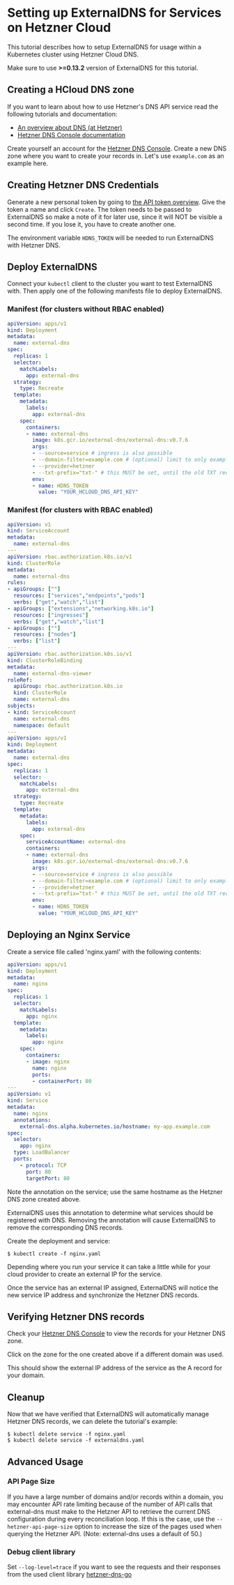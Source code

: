 # Setting up ExternalDNS for Services on Hetzner Cloud

This tutorial describes how to setup ExternalDNS for usage within a Kubernetes cluster using Hetzner Cloud DNS.

Make sure to use **>=0.13.2** version of ExternalDNS for this tutorial.

## Creating a HCloud DNS zone

If you want to learn about how to use Hetzner's DNS API service read the following tutorials and documentation:

- [An overview about DNS (at Hetzner)](https://docs.hetzner.com/dns-console/dns/general/dns-overview/)
- [Hetzner DNS Console documentation](https://docs.hetzner.com/dns-console/)

Create yourself an account for the [Hetzner DNS Console](https://dns.hetzner.com/).
Create a new DNS zone where you want to create your records in. Let's use `example.com` as an example here.

## Creating Hetzner DNS Credentials

Generate a new personal token by going to [the API token overview](https://dns.hetzner.com/settings/api-token). Give the token a name and click `Create`. The token needs to be passed to ExternalDNS so make a note of it for later use, since it will NOT be visible a second time. If you lose it, you have to create another one.

The environment variable `HDNS_TOKEN` will be needed to run ExternalDNS with Hetzner DNS.

## Deploy ExternalDNS

Connect your `kubectl` client to the cluster you want to test ExternalDNS with.
Then apply one of the following manifests file to deploy ExternalDNS.

### Manifest (for clusters without RBAC enabled)
```yaml
apiVersion: apps/v1
kind: Deployment
metadata:
  name: external-dns
spec:
  replicas: 1
  selector:
    matchLabels:
      app: external-dns
  strategy:
    type: Recreate
  template:
    metadata:
      labels:
        app: external-dns
    spec:
      containers:
      - name: external-dns
        image: k8s.gcr.io/external-dns/external-dns:v0.7.6
        args:
        - --source=service # ingress is also possible
        - --domain-filter=example.com # (optional) limit to only example.com domains; change to match the zone created above.
        - --provider=hetzner
        - --txt-prefix="txt-" # this MUST be set, until the old TXT records are no longer part of ExternalDNS (follow https://github.com/kubernetes-sigs/external-dns/issues/3078 for that) - but it's recommended to set this either way, to have no conflicts in naming - CNAME and TXT records are not allowed to be named similarly
        env:
        - name: HDNS_TOKEN
          value: "YOUR_HCLOUD_DNS_API_KEY"
```

### Manifest (for clusters with RBAC enabled)
```yaml
apiVersion: v1
kind: ServiceAccount
metadata:
  name: external-dns
---
apiVersion: rbac.authorization.k8s.io/v1
kind: ClusterRole
metadata:
  name: external-dns
rules:
- apiGroups: [""]
  resources: ["services","endpoints","pods"]
  verbs: ["get","watch","list"]
- apiGroups: ["extensions","networking.k8s.io"]
  resources: ["ingresses"] 
  verbs: ["get","watch","list"]
- apiGroups: [""]
  resources: ["nodes"]
  verbs: ["list"]
---
apiVersion: rbac.authorization.k8s.io/v1
kind: ClusterRoleBinding
metadata:
  name: external-dns-viewer
roleRef:
  apiGroup: rbac.authorization.k8s.io
  kind: ClusterRole
  name: external-dns
subjects:
- kind: ServiceAccount
  name: external-dns
  namespace: default
---
apiVersion: apps/v1
kind: Deployment
metadata:
  name: external-dns
spec:
  replicas: 1
  selector:
    matchLabels:
      app: external-dns
  strategy:
    type: Recreate
  template:
    metadata:
      labels:
        app: external-dns
    spec:
      serviceAccountName: external-dns
      containers:
      - name: external-dns
        image: k8s.gcr.io/external-dns/external-dns:v0.7.6
        args:
        - --source=service # ingress is also possible
        - --domain-filter=example.com # (optional) limit to only example.com domains; change to match the zone created above.
        - --provider=hetzner
        - --txt-prefix="txt-" # this MUST be set, until the old TXT records are no longer part of ExternalDNS (follow https://github.com/kubernetes-sigs/external-dns/issues/3078 for that) - but it's recommended to set this either way, to have no conflicts in naming - CNAME and TXT records are not allowed to be named similarly
        env:
        - name: HDNS_TOKEN
          value: "YOUR_HCLOUD_DNS_API_KEY"
```


## Deploying an Nginx Service

Create a service file called 'nginx.yaml' with the following contents:

```yaml
apiVersion: apps/v1
kind: Deployment
metadata:
  name: nginx
spec:
  replicas: 1
  selector:
    matchLabels:
      app: nginx
  template:
    metadata:
      labels:
        app: nginx
    spec:
      containers:
      - image: nginx
        name: nginx
        ports:
        - containerPort: 80
---
apiVersion: v1
kind: Service
metadata:
  name: nginx
  annotations:
    external-dns.alpha.kubernetes.io/hostname: my-app.example.com
spec:
  selector:
    app: nginx
  type: LoadBalancer
  ports:
    - protocol: TCP
      port: 80
      targetPort: 80
```

Note the annotation on the service; use the same hostname as the Hetzner DNS zone created above.

ExternalDNS uses this annotation to determine what services should be registered with DNS. Removing the annotation will cause ExternalDNS to remove the corresponding DNS records.

Create the deployment and service:

```console
$ kubectl create -f nginx.yaml
```

Depending where you run your service it can take a little while for your cloud provider to create an external IP for the service.

Once the service has an external IP assigned, ExternalDNS will notice the new service IP address and synchronize the Hetzner DNS records.

## Verifying Hetzner DNS records

Check your [Hetzner DNS Console](https://dns.hetzner.com/) to view the records for your Hetzner DNS zone.

Click on the zone for the one created above if a different domain was used.

This should show the external IP address of the service as the A record for your domain.

## Cleanup

Now that we have verified that ExternalDNS will automatically manage Hetzner DNS records, we can delete the tutorial's example:

```
$ kubectl delete service -f nginx.yaml
$ kubectl delete service -f externaldns.yaml
```

## Advanced Usage

### API Page Size

If you have a large number of domains and/or records within a domain, you may encounter API
rate limiting because of the number of API calls that external-dns must make to the Hetzner API to retrieve
the current DNS configuration during every reconciliation loop. If this is the case, use the 
`--hetzner-api-page-size` option to increase the size of the pages used when querying the Hetzner API.
(Note: external-dns uses a default of 50.)

### Debug client library

Set `--log-level=trace` if you want to see the requests and their responses from the used client library [hetzner-dns-go](https://github.com/jobstoit/hetzner-dns-go)